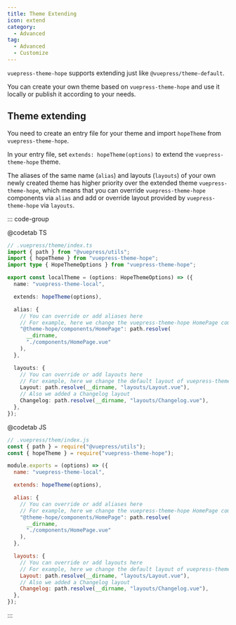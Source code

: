 ```yaml
---
title: Theme Extending
icon: extend
category:
  - Advanced
tag:
  - Advanced
  - Customize
---
```


`vuepress-theme-hope` supports extending just like `@vuepress/theme-default`.

You can create your own theme based on `vuepress-theme-hope` and use it locally or publish it according to your needs.

## Theme extending

You need to create an entry file for your theme and import `hopeTheme` from `vuepress-theme-hope`.

In your entry file, set `extends: hopeTheme(options)` to extend the `vuepress-theme-hope` theme.

The aliases of the same name (`alias`) and layouts (`layouts`) of your own newly created theme has higher priority over the extended theme `vuepress-theme-hope`, which means that you can override `vuepress-theme-hope` components via `alias` and add or override layout provided by `vuepress-theme-hope` via `layouts`.

::: code-group

@codetab TS

```ts
// .vuepress/theme/index.ts
import { path } from "@vuepress/utils";
import { hopeTheme } from "vuepress-theme-hope";
import type { HopeThemeOptions } from "vuepress-theme-hope";

export const localTheme = (options: HopeThemeOptions) => ({
  name: "vuepress-theme-local",

  extends: hopeTheme(options),

  alias: {
    // You can override or add aliases here
    // For example, here we change the vuepress-theme-hope HomePage component to components/HomePage.vue under our own theme
    "@theme-hope/components/HomePage": path.resolve(
      __dirname,
      "./components/HomePage.vue"
    ),
  },

  layouts: {
    // You can override or add layouts here
    // For example, here we change the default layout of vuepress-theme-hope to layouts/Layout.vue under our own theme
    Layout: path.resolve(__dirname, "layouts/Layout.vue"),
    // Also we added a Changelog layout
    Changelog: path.resolve(__dirname, "layouts/Changelog.vue"),
  },
});
```

@codetab JS

```js
// .vuepress/them/index.js
const { path } = require("@vuepress/utils");
const { hopeTheme } = require("vuepress-theme-hope");

module.exports = (options) => ({
  name: "vuepress-theme-local",

  extends: hopeTheme(options),

  alias: {
    // You can override or add aliases here
    // For example, here we change the vuepress-theme-hope HomePage component to components/HomePage.vue under our own theme
    "@theme-hope/components/HomePage": path.resolve(
      __dirname,
      "./components/HomePage.vue"
    ),
  },

  layouts: {
    // You can override or add layouts here
    // For example, here we change the default layout of vuepress-theme-hope to layouts/Layout.vue under our own theme
    Layout: path.resolve(__dirname, "layouts/Layout.vue"),
    // Also we added a Changelog layout
    Changelog: path.resolve(__dirname, "layouts/Changelog.vue"),
  },
});
```

:::
